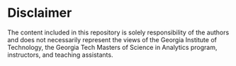 # Disclaimer

The content included in this repository is solely responsibility of the authors and does not necessarily represent the views of the Georgia Institute of Technology, the Georgia Tech Masters of Science in Analytics program, instructors, and teaching assistants.

